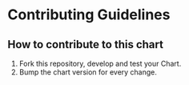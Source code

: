 # Contributing Guidelines

## How to contribute to this chart

1. Fork this repository, develop and test your Chart.
1. Bump the chart version for every change.
